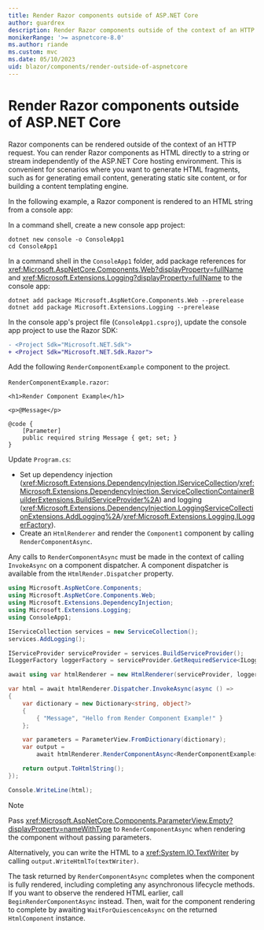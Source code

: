 ```yaml
---
title: Render Razor components outside of ASP.NET Core
author: guardrex
description: Render Razor components outside of the context of an HTTP request.
monikerRange: '>= aspnetcore-8.0'
ms.author: riande
ms.custom: mvc
ms.date: 05/10/2023
uid: blazor/components/render-outside-of-aspnetcore
---
```

# Render Razor components outside of ASP.NET Core

Razor components can be rendered outside of the context of an HTTP request. You can render Razor components as HTML directly to a string or stream independently of the ASP.NET Core hosting environment. This is convenient for scenarios where you want to generate HTML fragments, such as for generating email content, generating static site content, or for building a content templating engine.

In the following example, a Razor component is rendered to an HTML string from a console app:

In a command shell, create a new console app project:

```dotnetcli
dotnet new console -o ConsoleApp1
cd ConsoleApp1
```

In a command shell in the `ConsoleApp1` folder, add package references for <xref:Microsoft.AspNetCore.Components.Web?displayProperty=fullName> and <xref:Microsoft.Extensions.Logging?displayProperty=fullName> to the console app:

```dotnetcli
dotnet add package Microsoft.AspNetCore.Components.Web --prerelease
dotnet add package Microsoft.Extensions.Logging --prerelease
```

In the console app's project file (`ConsoleApp1.csproj`), update the console app project to use the Razor SDK:

```diff
- <Project Sdk="Microsoft.NET.Sdk">
+ <Project Sdk="Microsoft.NET.Sdk.Razor">
```

Add the following `RenderComponentExample` component to the project.

`RenderComponentExample.razor`:

```razor
<h1>Render Component Example</h1>

<p>@Message</p>

@code {
    [Parameter]
    public required string Message { get; set; }
}
```

Update `Program.cs`:

* Set up dependency injection (<xref:Microsoft.Extensions.DependencyInjection.IServiceCollection>/<xref:Microsoft.Extensions.DependencyInjection.ServiceCollectionContainerBuilderExtensions.BuildServiceProvider%2A>) and logging (<xref:Microsoft.Extensions.DependencyInjection.LoggingServiceCollectionExtensions.AddLogging%2A>/<xref:Microsoft.Extensions.Logging.ILoggerFactory>).
* Create an `HtmlRenderer` and render the `Component1` component by calling `RenderComponentAsync`.

Any calls to `RenderComponentAsync` must be made in the context of calling `InvokeAsync` on a component dispatcher. A component dispatcher is available from the `HtmlRender.Dispatcher` property.

```csharp
using Microsoft.AspNetCore.Components;
using Microsoft.AspNetCore.Components.Web;
using Microsoft.Extensions.DependencyInjection;
using Microsoft.Extensions.Logging;
using ConsoleApp1;

IServiceCollection services = new ServiceCollection();
services.AddLogging();

IServiceProvider serviceProvider = services.BuildServiceProvider();
ILoggerFactory loggerFactory = serviceProvider.GetRequiredService<ILoggerFactory>();

await using var htmlRenderer = new HtmlRenderer(serviceProvider, loggerFactory);

var html = await htmlRenderer.Dispatcher.InvokeAsync(async () =>
{
    var dictionary = new Dictionary<string, object?>
    {
        { "Message", "Hello from Render Component Example!" }
    };

    var parameters = ParameterView.FromDictionary(dictionary);
    var output = 
        await htmlRenderer.RenderComponentAsync<RenderComponentExample>(parameters);

    return output.ToHtmlString();
});

Console.WriteLine(html);
```

> [!NOTE]
> Pass <xref:Microsoft.AspNetCore.Components.ParameterView.Empty?displayProperty=nameWithType> to `RenderComponentAsync` when rendering the component without passing parameters.

Alternatively, you can write the HTML to a <xref:System.IO.TextWriter> by calling `output.WriteHtmlTo(textWriter)`.

The task returned by `RenderComponentAsync` completes when the component is fully rendered, including completing any asynchronous lifecycle methods. If you want to observe the rendered HTML earlier, call `BeginRenderComponentAsync` instead. Then, wait for the component rendering to complete by awaiting `WaitForQuiescenceAsync` on the returned `HtmlComponent` instance.
